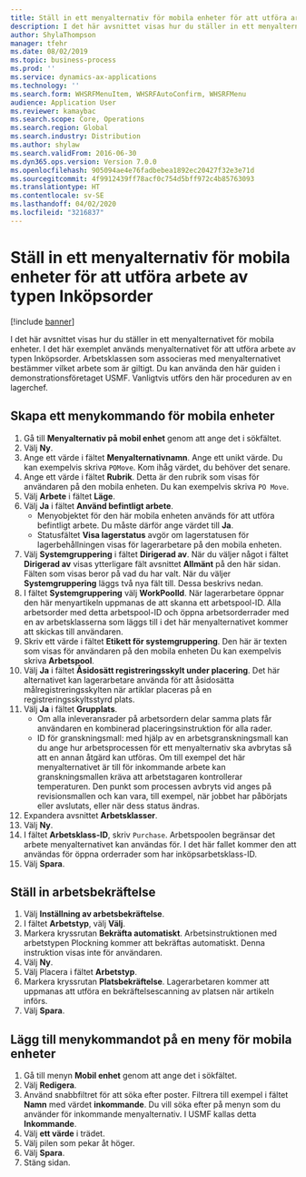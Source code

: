```yaml
---
title: Ställ in ett menyalternativ för mobila enheter för att utföra arbete av typen Inköpsorder
description: I det här avsnittet visas hur du ställer in ett menyalternativet för mobila enheter.
author: ShylaThompson
manager: tfehr
ms.date: 08/02/2019
ms.topic: business-process
ms.prod: ''
ms.service: dynamics-ax-applications
ms.technology: ''
ms.search.form: WHSRFMenuItem, WHSRFAutoConfirm, WHSRFMenu
audience: Application User
ms.reviewer: kamaybac
ms.search.scope: Core, Operations
ms.search.region: Global
ms.search.industry: Distribution
ms.author: shylaw
ms.search.validFrom: 2016-06-30
ms.dyn365.ops.version: Version 7.0.0
ms.openlocfilehash: 905094ae4e76fadbebea1892ec20427f32e3e71d
ms.sourcegitcommit: 4f9912439ff78acf0c754d5bff972c4b85763093
ms.translationtype: HT
ms.contentlocale: sv-SE
ms.lasthandoff: 04/02/2020
ms.locfileid: "3216837"
---
```

# <a name="set-up-a-mobile-device-menu-item-for-completing-work-of-type-purchase-order"></a>Ställ in ett menyalternativ för mobila enheter för att utföra arbete av typen Inköpsorder

[!include [banner](../../includes/banner.md)]

I det här avsnittet visas hur du ställer in ett menyalternativet för mobila enheter. I det här exemplet används menyalternativet för att utföra arbete av typen Inköpsorder. Arbetsklassen som associeras med menyalternativet bestämmer vilket arbete som är giltigt. Du kan använda den här guiden i demonstrationsföretaget USMF. Vanligtvis utförs den här proceduren av en lagerchef.


## <a name="create-a-mobile-device-menu-item"></a>Skapa ett menykommando för mobila enheter
1. Gå till **Menyalternativ på mobil enhet** genom att ange det i sökfältet.
2. Välj **Ny**.
3. Ange ett värde i fältet **Menyalternativnamn**. Ange ett unikt värde. Du kan exempelvis skriva `POMove`. Kom ihåg värdet, du behöver det senare.  
4. Ange ett värde i fältet **Rubrik**. Detta är den rubrik som visas för användaren på den mobila enheten. Du kan exempelvis skriva `PO Move`.  
5. Välj **Arbete** i fältet **Läge**.
6. Välj **Ja** i fältet **Använd befintligt arbete**.
    - Menyobjektet för den här mobila enheten används för att utföra befintligt arbete. Du måste därför ange värdet till **Ja**.  
    - Statusfältet **Visa lagerstatus** avgör om lagerstatusen för lagerbehållningen visas för lagerarbetare på den mobila enheten.  
7. Välj **Systemgruppering** i fältet **Dirigerad av**. När du väljer något i fältet **Dirigerad av** visas ytterligare fält avsnittet **Allmänt** på den här sidan. Fälten som visas beror på vad du har valt. När du väljer **Systemgruppering** läggs två nya fält till. Dessa beskrivs nedan.  
8. I fältet **Systemgruppering** välj **WorkPoolId**. När lagerarbetare öppnar den här menyartikeln uppmanas de att skanna ett arbetspool-ID. Alla arbetsorder med detta arbetspool-ID och öppna arbetsorderrader med en av arbetsklasserna som läggs till i det här menyalternativet kommer att skickas till användaren.  
9. Skriv ett värde i fältet **Etikett för systemgruppering**. Den här är texten som visas för användaren på den mobila enheten Du kan exempelvis skriva **Arbetspool**.  
10. Välj **Ja** i fältet **Åsidosätt registreringsskylt under placering**. Det här alternativet kan lagerarbetare använda för att åsidosätta målregistreringsskylten när artiklar placeras på en registreringsskyltsstyrd plats.  
11. Välj **Ja** i fältet **Grupplats**.
    - Om alla inleveransrader på arbetsordern delar samma plats får användaren en kombinerad placeringsinstruktion för alla rader. 
    - ID för granskningsmall: med hjälp av en arbetsgranskningsmall kan du ange hur arbetsprocessen för ett menyalternativ ska avbrytas så att en annan åtgärd kan utföras. Om till exempel det här menyalternativet är till för inkommande arbete kan granskningsmallen kräva att arbetstagaren kontrollerar temperaturen. Den punkt som processen avbryts vid anges på revisionsmallen och kan vara, till exempel, när jobbet har påbörjats eller avslutats, eller när dess status ändras.  
12. Expandera avsnittet **Arbetsklasser**.
13. Välj **Ny**.
14. I fältet **Arbetsklass-ID**, skriv `Purchase`. Arbetspoolen begränsar det arbete menyalternativet kan användas för. I det här fallet kommer den att användas för öppna orderrader som har inköpsarbetsklass-ID.  
15. Välj **Spara**.

## <a name="set-up-work-confirmation"></a>Ställ in arbetsbekräftelse
1. Välj **Inställning av arbetsbekräftelse**.
2. I fältet **Arbetstyp**, välj **Välj**.
3. Markera kryssrutan **Bekräfta automatiskt**. Arbetsinstruktionen med arbetstypen Plockning kommer att bekräftas automatiskt. Denna instruktion visas inte för användaren.  
4. Välj **Ny**.
5. Välj Placera i fältet **Arbetstyp**.
6. Markera kryssrutan **Platsbekräftelse**. Lagerarbetaren kommer att uppmanas att utföra en bekräftelsescanning av platsen när artikeln införs.  
7. Välj **Spara**.

## <a name="add-the-menu-item-to-a-mobile-device-menu"></a>Lägg till menykommandot på en meny för mobila enheter
1. Gå till menyn **Mobil enhet** genom att ange det i sökfältet.
2. Välj **Redigera**.
3. Använd snabbfiltret för att söka efter poster. Filtrera till exempel i fältet **Namn** med värdet **inkommande**. Du vill söka efter på menyn som du använder för inkommande menyalternativ. I USMF kallas detta **Inkommande**.  
4. Välj **ett värde** i trädet.
5. Välj pilen som pekar åt höger.
6. Välj **Spara**.
7. Stäng sidan.

